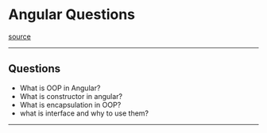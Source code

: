 # Angular Questions
[source](https://www.youtube.com/watch?v=eGv00I7Uckg&list=PL3aZbxdSiCbNx-4OlJZmb4phJgx_ZbzEd&ab_channel=InterviewHappy)

--- ---

## Questions

- What is OOP in Angular?
- What is constructor in angular?
- What is encapsulation in OOP?
- what is interface and why to use them?

--- ---